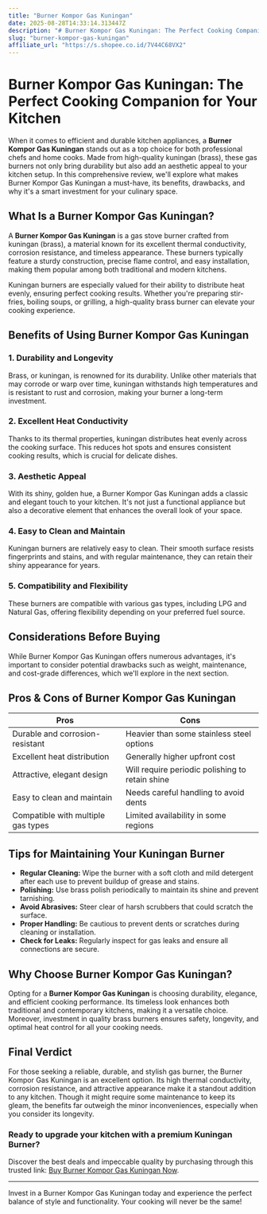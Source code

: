 ```yaml
---
title: "Burner Kompor Gas Kuningan"
date: 2025-08-28T14:33:14.313447Z
description: "# Burner Kompor Gas Kuningan: The Perfect Cooking Companion for Your Kitchen..."
slug: "burner-kompor-gas-kuningan"
affiliate_url: "https://s.shopee.co.id/7V44C68VX2"
---
```

# Burner Kompor Gas Kuningan: The Perfect Cooking Companion for Your Kitchen

When it comes to efficient and durable kitchen appliances, a **Burner Kompor Gas Kuningan** stands out as a top choice for both professional chefs and home cooks. Made from high-quality kuningan (brass), these gas burners not only bring durability but also add an aesthetic appeal to your kitchen setup. In this comprehensive review, we'll explore what makes Burner Kompor Gas Kuningan a must-have, its benefits, drawbacks, and why it's a smart investment for your culinary space.

## What Is a Burner Kompor Gas Kuningan?

A **Burner Kompor Gas Kuningan** is a gas stove burner crafted from kuningan (brass), a material known for its excellent thermal conductivity, corrosion resistance, and timeless appearance. These burners typically feature a sturdy construction, precise flame control, and easy installation, making them popular among both traditional and modern kitchens.

Kuningan burners are especially valued for their ability to distribute heat evenly, ensuring perfect cooking results. Whether you're preparing stir-fries, boiling soups, or grilling, a high-quality brass burner can elevate your cooking experience.

## Benefits of Using Burner Kompor Gas Kuningan

### 1. Durability and Longevity

Brass, or kuningan, is renowned for its durability. Unlike other materials that may corrode or warp over time, kuningan withstands high temperatures and is resistant to rust and corrosion, making your burner a long-term investment.

### 2. Excellent Heat Conductivity

Thanks to its thermal properties, kuningan distributes heat evenly across the cooking surface. This reduces hot spots and ensures consistent cooking results, which is crucial for delicate dishes.

### 3. Aesthetic Appeal

With its shiny, golden hue, a Burner Kompor Gas Kuningan adds a classic and elegant touch to your kitchen. It's not just a functional appliance but also a decorative element that enhances the overall look of your space.

### 4. Easy to Clean and Maintain

Kuningan burners are relatively easy to clean. Their smooth surface resists fingerprints and stains, and with regular maintenance, they can retain their shiny appearance for years.

### 5. Compatibility and Flexibility

These burners are compatible with various gas types, including LPG and Natural Gas, offering flexibility depending on your preferred fuel source.

## Considerations Before Buying

While Burner Kompor Gas Kuningan offers numerous advantages, it's important to consider potential drawbacks such as weight, maintenance, and cost-grade differences, which we'll explore in the next section.

## Pros & Cons of Burner Kompor Gas Kuningan

| **Pros**                              | **Cons**                                      |
|----------------------------------------|----------------------------------------------|
| Durable and corrosion-resistant       | Heavier than some stainless steel options  |
| Excellent heat distribution             | Generally higher upfront cost             |
| Attractive, elegant design             | Will require periodic polishing to retain shine |
| Easy to clean and maintain             | Needs careful handling to avoid dents    |
| Compatible with multiple gas types      | Limited availability in some regions     |

## Tips for Maintaining Your Kuningan Burner

- **Regular Cleaning:** Wipe the burner with a soft cloth and mild detergent after each use to prevent buildup of grease and stains.
- **Polishing:** Use brass polish periodically to maintain its shine and prevent tarnishing.
- **Avoid Abrasives:** Steer clear of harsh scrubbers that could scratch the surface.
- **Proper Handling:** Be cautious to prevent dents or scratches during cleaning or installation.
- **Check for Leaks:** Regularly inspect for gas leaks and ensure all connections are secure.

## Why Choose Burner Kompor Gas Kuningan?

Opting for a **Burner Kompor Gas Kuningan** is choosing durability, elegance, and efficient cooking performance. Its timeless look enhances both traditional and contemporary kitchens, making it a versatile choice. Moreover, investment in quality brass burners ensures safety, longevity, and optimal heat control for all your cooking needs.

## Final Verdict

For those seeking a reliable, durable, and stylish gas burner, the Burner Kompor Gas Kuningan is an excellent option. Its high thermal conductivity, corrosion resistance, and attractive appearance make it a standout addition to any kitchen. Though it might require some maintenance to keep its gleam, the benefits far outweigh the minor inconveniences, especially when you consider its longevity.

### Ready to upgrade your kitchen with a premium Kuningan Burner? 

Discover the best deals and impeccable quality by purchasing through this trusted link: [Buy Burner Kompor Gas Kuningan Now](https://s.shopee.co.id/7V44C68VX2).

---

Invest in a Burner Kompor Gas Kuningan today and experience the perfect balance of style and functionality. Your cooking will never be the same!